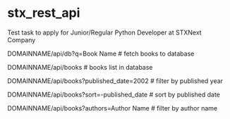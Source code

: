 # stx_rest_api
Test task to apply for Junior/Regular Python Developer at STXNext Company


DOMAINNAME/api/db?q=Book Name # fetch books to database

DOMAINNAME/api/books # books list in database

DOMAINNAME/api/books?published_date=2002 # filter by published year

DOMAINNAME/api/books?sort=-published_date # sort by published date

DOMAINNAME/api/books?authors=Author Name # filter by author name
